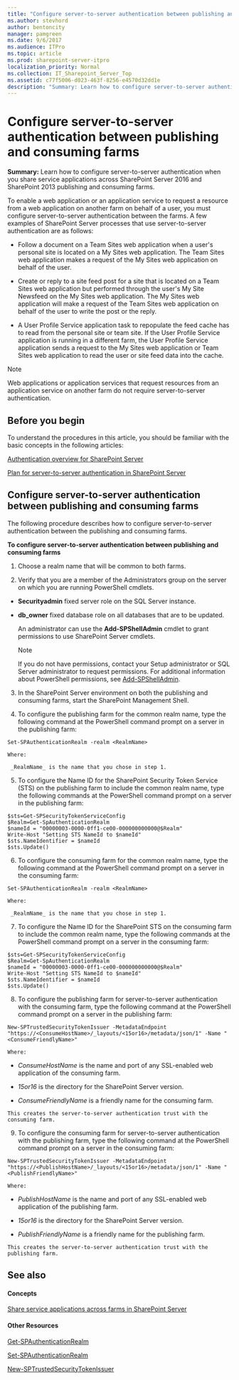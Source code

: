 ```yaml
---
title: "Configure server-to-server authentication between publishing and consuming farms"
ms.author: stevhord
author: bentoncity
manager: pamgreen
ms.date: 9/6/2017
ms.audience: ITPro
ms.topic: article
ms.prod: sharepoint-server-itpro
localization_priority: Normal
ms.collection: IT_Sharepoint_Server_Top
ms.assetid: c77f5006-d023-463f-8256-e4570d32dd1e
description: "Summary: Learn how to configure server-to-server authentication when you share service applications across SharePoint Server 2016 and SharePoint 2013 publishing and consuming farms."
---
```


# Configure server-to-server authentication between publishing and consuming farms

 **Summary:** Learn how to configure server-to-server authentication when you share service applications across SharePoint Server 2016 and SharePoint 2013 publishing and consuming farms. 
  
To enable a web application or an application service to request a resource from a web application on another farm on behalf of a user, you must configure server-to-server authentication between the farms. A few examples of SharePoint Server processes that use server-to-server authentication are as follows:
  
- Follow a document on a Team Sites web application when a user's personal site is located on a My Sites web application. The Team Sites web application makes a request of the My Sites web application on behalf of the user.
    
- Create or reply to a site feed post for a site that is located on a Team Sites web application but performed through the user's My Site Newsfeed on the My Sites web application. The My Sites web application will make a request of the Team Sites web application on behalf of the user to write the post or the reply.
    
- A User Profile Service application task to repopulate the feed cache has to read from the personal site or team site. If the User Profile Service application is running in a different farm, the User Profile Service application sends a request to the My Sites web application or Team Sites web application to read the user or site feed data into the cache.
    
> [!NOTE]
> Web applications or application services that request resources from an application service on another farm do not require server-to-server authentication. 
  
## Before you begin
<a name="begin"> </a>

To understand the procedures in this article, you should be familiar with the basic concepts in the following articles:
  
[Authentication overview for SharePoint Server](../security-for-sharepoint-server/authentication-overview.md)
  
[Plan for server-to-server authentication in SharePoint Server](../security-for-sharepoint-server/plan-server-to-server-authentication.md)
  
## Configure server-to-server authentication between publishing and consuming farms
<a name="begin"> </a>

The following procedure describes how to configure server-to-server authentication between the publishing and consuming farms.
  
 **To configure server-to-server authentication between publishing and consuming farms**
  
1. Choose a realm name that will be common to both farms.
    
2. Verify that you are a member of the Administrators group on the server on which you are running PowerShell cmdlets.
    
  - **Securityadmin** fixed server role on the SQL Server instance. 
    
  - **db_owner** fixed database role on all databases that are to be updated. 
    
    An administrator can use the **Add-SPShellAdmin** cmdlet to grant permissions to use SharePoint Server cmdlets. 
    
    > [!NOTE]
    > If you do not have permissions, contact your Setup administrator or SQL Server administrator to request permissions. For additional information about PowerShell permissions, see [Add-SPShellAdmin](http://technet.microsoft.com/library/2ddfad84-7ca8-409e-878b-d09cb35ed4aa.aspx). 
  
3. In the SharePoint Server environment on both the publishing and consuming farms, start the SharePoint Management Shell.
    
4. To configure the publishing farm for the common realm name, type the following command at the PowerShell command prompt on a server in the publishing farm:
    
  ```
  Set-SPAuthenticationRealm -realm <RealmName>
  ```

    Where:
    
     _RealmName_ is the name that you chose in step 1. 
    
5. To configure the Name ID for the SharePoint Security Token Service (STS) on the publishing farm to include the common realm name, type the following commands at the PowerShell command prompt on a server in the publishing farm:
    
  ```
  $sts=Get-SPSecurityTokenServiceConfig
  $Realm=Get-SpAuthenticationRealm
  $nameId = "00000003-0000-0ff1-ce00-000000000000@$Realm"
  Write-Host "Setting STS NameId to $nameId"
  $sts.NameIdentifier = $nameId
  $sts.Update()
  ```

6. To configure the consuming farm for the common realm name, type the following command at the PowerShell command prompt on a server in the consuming farm:
    
  ```
  Set-SPAuthenticationRealm -realm <RealmName>
  ```

    Where:
    
     _RealmName_ is the name that you chose in step 1. 
    
7. To configure the Name ID for the SharePoint STS on the consuming farm to include the common realm name, type the following commands at the PowerShell command prompt on a server in the consuming farm:
    
  ```
  $sts=Get-SPSecurityTokenServiceConfig
  $Realm=Get-SpAuthenticationRealm
  $nameId = "00000003-0000-0ff1-ce00-000000000000@$Realm"
  Write-Host "Setting STS NameId to $nameId"
  $sts.NameIdentifier = $nameId
  $sts.Update()
  ```

8. To configure the publishing farm for server-to-server authentication with the consuming farm, type the following command at the PowerShell command prompt on a server in the publishing farm:
    
  ```
  New-SPTrustedSecurityTokenIssuer -MetadataEndpoint "https://<ConsumeHostName>/_layouts/<15or16>/metadata/json/1" -Name "<ConsumeFriendlyName>"
  ```

    Where:
    
  -  _ConsumeHostName_ is the name and port of any SSL-enabled web application of the consuming farm. 
    
  -  _15or16_ is the directory for the SharePoint Server version. 
    
  -  _ConsumeFriendlyName_ is a friendly name for the consuming farm. 
    
    This creates the server-to-server authentication trust with the consuming farm.
    
9. To configure the consuming farm for server-to-server authentication with the publishing farm, type the following command at the PowerShell command prompt on a server in the consuming farm:
    
  ```
  New-SPTrustedSecurityTokenIssuer -MetadataEndpoint "https://<PublishHostName>/_layouts/<15or16>/metadata/json/1" -Name "<PublishFriendlyName>"
  ```

    Where:
    
  -  _PublishHostName_ is the name and port of any SSL-enabled web application of the publishing farm. 
    
  -  _15or16_ is the directory for the SharePoint Server version. 
    
  -  _PublishFriendlyName_ is a friendly name for the publishing farm. 
    
    This creates the server-to-server authentication trust with the publishing farm.
    
## See also
<a name="begin"> </a>

#### Concepts

[Share service applications across farms in SharePoint Server](share-service-applications-across-farms.md)
#### Other Resources

[Get-SPAuthenticationRealm](http://technet.microsoft.com/library/7ec6c10c-283e-4533-addf-6bdd2d804c28.aspx)
  
[Set-SPAuthenticationRealm](http://technet.microsoft.com/library/d3d60059-4883-4591-a3a7-d3002c999e68.aspx)
  
[New-SPTrustedSecurityTokenIssuer](http://technet.microsoft.com/library/9ab7aac9-4c9a-4cba-8dd6-ffead217c2fa.aspx)

